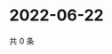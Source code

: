 # 2022-06-22

共 0 条

<!-- BEGIN WEIBO -->
<!-- 最后更新时间 Wed Jun 22 2022 12:32:56 GMT+0800 (China Standard Time) -->

<!-- END WEIBO -->
